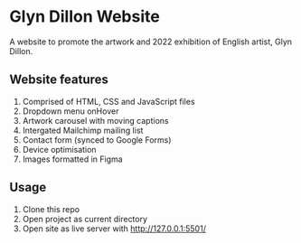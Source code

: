 # Glyn Dillon Website

A website to promote the artwork and 2022 exhibition of English artist, Glyn Dillon.

## Website features 

1. Comprised of HTML, CSS and JavaScript files
2. Dropdown menu onHover 
3. Artwork carousel with moving captions 
4. Intergated Mailchimp mailing list 
5. Contact form (synced to Google Forms)
6. Device optimisation
7. Images formatted in Figma

## Usage

1. Clone this repo
2. Open project as current directory 
3. Open site as live server with http://127.0.0.1:5501/ 